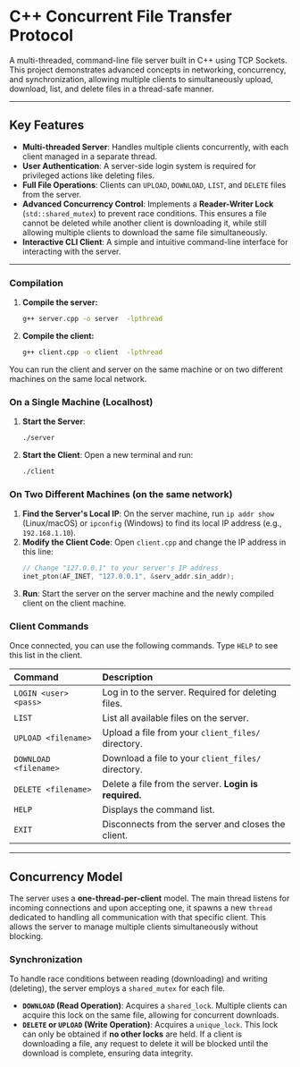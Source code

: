 # C++ Concurrent File Transfer Protocol

A multi-threaded, command-line file server built in C++ using TCP Sockets. This project demonstrates advanced concepts in networking, concurrency, and synchronization, allowing multiple clients to simultaneously upload, download, list, and delete files in a thread-safe manner.

---
##  Key Features

* **Multi-threaded Server**: Handles multiple clients concurrently, with each client managed in a separate thread.
* **User Authentication**: A server-side login system is required for privileged actions like deleting files.
* **Full File Operations**: Clients can `UPLOAD`, `DOWNLOAD`, `LIST`, and `DELETE` files from the server.
* **Advanced Concurrency Control**: Implements a **Reader-Writer Lock** (`std::shared_mutex`) to prevent race conditions. This ensures a file cannot be deleted while another client is downloading it, while still allowing multiple clients to download the same file simultaneously.
* **Interactive CLI Client**: A simple and intuitive command-line interface for interacting with the server.

---

### Compilation


1.  **Compile the server:**
    ```sh
    g++ server.cpp -o server  -lpthread
    ```

2.  **Compile the client:**
    ```sh
    g++ client.cpp -o client  -lpthread
    ```

You can run the client and server on the same machine or on two different machines on the same local network.

### On a Single Machine (Localhost)

1.  **Start the Server**:
    ```sh
    ./server
    ```
2.  **Start the Client**:
    Open a new terminal and run:
    ```sh
    ./client
    ```

### On Two Different Machines (on the same network)

1.  **Find the Server's Local IP**: On the server machine, run `ip addr show` (Linux/macOS) or `ipconfig` (Windows) to find its local IP address (e.g., `192.168.1.10`).
2.  **Modify the Client Code**: Open `client.cpp` and change the IP address in this line:
    ```cpp
    // Change "127.0.0.1" to your server's IP address
    inet_pton(AF_INET, "127.0.0.1", &serv_addr.sin_addr);
    ```
3.  **Run**: Start the server on the server machine and the newly compiled client on the client machine.
   

### Client Commands

Once connected, you can use the following commands. Type `HELP` to see this list in the client.

| Command | Description |
| :--- | :--- |
| `LOGIN <user> <pass>` | Log in to the server. Required for deleting files. |
| `LIST` | List all available files on the server. |
| `UPLOAD <filename>` | Upload a file from your `client_files/` directory. |
| `DOWNLOAD <filename>`| Download a file to your `client_files/` directory. |
| `DELETE <filename>` | Delete a file from the server. **Login is required.** |
| `HELP` | Displays the command list. |
| `EXIT` | Disconnects from the server and closes the client. |

---

## Concurrency Model
The server uses a **one-thread-per-client** model. The main thread listens for incoming connections and upon accepting one, it spawns a new `thread` dedicated to handling all communication with that specific client. This allows the server to manage multiple clients simultaneously without blocking.

### Synchronization
To handle race conditions between reading (downloading) and writing (deleting), the server employs a `shared_mutex` for each file.

* **`DOWNLOAD` (Read Operation)**: Acquires a `shared_lock`. Multiple clients can acquire this lock on the same file, allowing for concurrent downloads.
* **`DELETE` or `UPLOAD` (Write Operation)**: Acquires a `unique_lock`. This lock can only be obtained if **no other locks** are held. If a client is downloading a file, any request to delete it will be blocked until the download is complete, ensuring data integrity.
